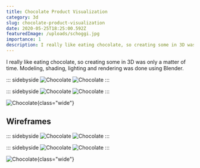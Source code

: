 ```yaml
---
title: Chocolate Product Visualization
category: 3d
slug: chocolate-product-visualization
date: 2020-05-25T18:25:00.592Z
featuredImage: /uploads/schoggi.jpg
importance: 1
description: I really like eating chocolate, so creating some in 3D was only a matter of time.
---
```

I really like eating chocolate, so creating some in 3D was only a matter of time. Modeling, shading, lighting and rendering was done using Blender.

::: sidebyside 
![Chocolate](/uploads/chocolate_main.jpg)
![Chocolate](/uploads/chocolate_bokeh.jpg)
:::

::: sidebyside 
![Chocolate](/uploads/chocolate_macro.jpg)
![Chocolate](/uploads/chocolate_part.jpg)
:::

![Chocolate](/uploads/chocolate_wide.jpg){class="wide"}


## Wireframes
::: sidebyside 
![Chocolate](/uploads/wireframe_main.jpg)
![Chocolate](/uploads/wireframe_bokeh.jpg)
:::

::: sidebyside 
![Chocolate](/uploads/wireframe_macro.jpg)
![Chocolate](/uploads/wireframe_part.jpg)
:::

![Chocolate](/uploads/wireframe_wide.jpg){class="wide"}
